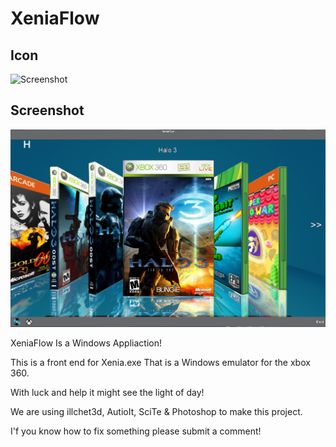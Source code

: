 # XeniaFlow

## Icon

![Screenshot](https://github.com/jackrabbit72380/XeniaFlow/blob/main/Xeniaflowiconb.png)

## Screenshot

![Screenshot](https://github.com/jackrabbit72380/XeniaFlow/blob/main/Screenshot.png)

XeniaFlow Is a Windows Appliaction!

This is a front end for Xenia.exe That is a Windows emulator for the xbox 360.

With luck and help it might see the light of day!

We are using illchet3d, AutioIt, SciTe & Photoshop to make this project.

I'f you know how to fix something please submit a comment!
